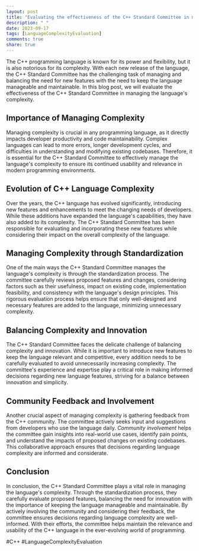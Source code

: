 ```yaml
---
layout: post
title: "Evaluating the effectiveness of the C++ Standard Committee in managing the language's complexity"
description: " "
date: 2023-09-17
tags: [LanguageComplexityEvaluation]
comments: true
share: true
---
```


The C++ programming language is known for its power and flexibility, but it is also notorious for its complexity. With each new release of the language, the C++ Standard Committee has the challenging task of managing and balancing the need for new features with the need to keep the language manageable and maintainable. In this blog post, we will evaluate the effectiveness of the C++ Standard Committee in managing the language's complexity.

## Importance of Managing Complexity

Managing complexity is crucial in any programming language, as it directly impacts developer productivity and code maintainability. Complex languages can lead to more errors, longer development cycles, and difficulties in understanding and modifying existing codebases. Therefore, it is essential for the C++ Standard Committee to effectively manage the language's complexity to ensure its continued usability and relevance in modern programming environments.

## Evolution of C++ Language Complexity

Over the years, the C++ language has evolved significantly, introducing new features and enhancements to meet the changing needs of developers. While these additions have expanded the language's capabilities, they have also added to its complexity. The C++ Standard Committee has been responsible for evaluating and incorporating these new features while considering their impact on the overall complexity of the language.

## Managing Complexity through Standardization

One of the main ways the C++ Standard Committee manages the language's complexity is through the standardization process. The committee carefully reviews proposed features and changes, considering factors such as their usefulness, impact on existing code, implementation feasibility, and consistency with the language's design principles. This rigorous evaluation process helps ensure that only well-designed and necessary features are added to the language, minimizing unnecessary complexity.

## Balancing Complexity and Innovation

The C++ Standard Committee faces the delicate challenge of balancing complexity and innovation. While it is important to introduce new features to keep the language relevant and competitive, every addition needs to be carefully evaluated to avoid unnecessarily increasing complexity. The committee's experience and expertise play a critical role in making informed decisions regarding new language features, striving for a balance between innovation and simplicity.

## Community Feedback and Involvement

Another crucial aspect of managing complexity is gathering feedback from the C++ community. The committee actively seeks input and suggestions from developers who use the language daily. *Community involvement* helps the committee gain insights into real-world use cases, identify pain points, and understand the impacts of proposed changes on existing codebases. This collaborative approach ensures that decisions regarding language complexity are informed and considerate.

## Conclusion

In conclusion, the C++ Standard Committee plays a vital role in managing the language's complexity. Through the standardization process, they carefully evaluate proposed features, balancing the need for innovation with the importance of keeping the language manageable and maintainable. By actively involving the community and considering their feedback, the committee ensures decisions regarding language complexity are well-informed. With their efforts, the committee helps maintain the relevance and usability of the C++ language in the ever-evolving world of programming.

#C++ #LanguageComplexityEvaluation